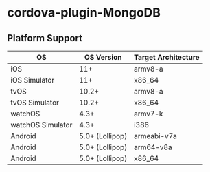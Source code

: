 # cordova-plugin-MongoDB


## Platform Support
OS|	OS Version|	Target Architecture
-|-|-
iOS|	11+|	armv8-a
iOS Simulator|	11+|	x86_64
tvOS|	10.2+|	armv8-a
tvOS Simulator|	10.2+|	x86_64
watchOS|	4.3+|	armv7-k
watchOS Simulator|	4.3+|	i386
Android|	5.0+ (Lollipop)|	armeabi-v7a
Android|	5.0+ (Lollipop)|	arm64-v8a
Android|	5.0+ (Lollipop)|	x86_64
